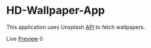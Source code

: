 # HD-Wallpaper-App

This application uses Unsplash [API](https://unsplash.com/developers) to fetch wallpapers. 

Live [Preview](https://hd-wallpapers4k.netlify.app/) 0
